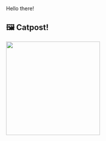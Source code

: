 Hello there!



## 🖼️ Catpost!

<sub>
    <img src="https://cdn2.thecatapi.com/images/cf2.jpg" height="256">
</sub>

